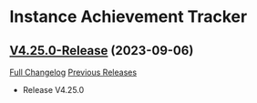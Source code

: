 # Instance Achievement Tracker

## [V4.25.0-Release](https://github.com/Dragnogd/Instance-Achievement-Tracker/tree/V4.25.0-Release) (2023-09-06)
[Full Changelog](https://github.com/Dragnogd/Instance-Achievement-Tracker/commits/V4.25.0-Release) [Previous Releases](https://github.com/Dragnogd/Instance-Achievement-Tracker/releases)

- Release V4.25.0  

